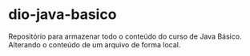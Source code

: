 # dio-java-basico
Repositório para armazenar todo o conteúdo do curso de Java Básico.
Alterando o conteúdo de um arquivo de forma local.